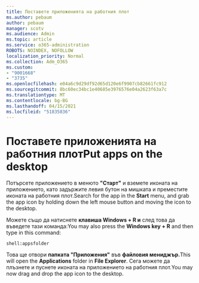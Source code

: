 ```yaml
---
title: Поставете приложенията на работния плот
ms.author: pebaum
author: pebaum
manager: scotv
ms.audience: Admin
ms.topic: article
ms.service: o365-administration
ROBOTS: NOINDEX, NOFOLLOW
localization_priority: Normal
ms.collection: Adm_O365
ms.custom:
- "9001668"
- "3735"
ms.openlocfilehash: e04a6c9d29df92d65d120e6f9907cb82661fc912
ms.sourcegitcommit: 8bc60ec34bc1e40685e3976576e04a2623f63a7c
ms.translationtype: MT
ms.contentlocale: bg-BG
ms.lasthandoff: 04/15/2021
ms.locfileid: "51835836"
---
```

# <a name="put-apps-on-the-desktop"></a><span data-ttu-id="26c03-102">Поставете приложенията на работния плот</span><span class="sxs-lookup"><span data-stu-id="26c03-102">Put apps on the desktop</span></span>

<span data-ttu-id="26c03-103">Потърсете приложението в менюто **"Старт"** и вземете иконата на приложението, като задържите левия бутон на мишката и преместите иконата на работния плот.</span><span class="sxs-lookup"><span data-stu-id="26c03-103">Search for the app in the **Start** menu, and grab the app icon by holding down the left mouse button and moving the icon to the desktop.</span></span>

<span data-ttu-id="26c03-104">Можете също да натиснете **клавиша Windows + R и** след това да въведете тази команда:</span><span class="sxs-lookup"><span data-stu-id="26c03-104">You may also press the **Windows key + R** and then type in this command:</span></span>

`shell:appsfolder`

<span data-ttu-id="26c03-105">Това ще отвори **папката "Приложения"** във **файловия мениджър.**</span><span class="sxs-lookup"><span data-stu-id="26c03-105">This will open the **Applications** folder in **File Explorer**.</span></span> <span data-ttu-id="26c03-106">Сега можете да плъзнете и пуснете иконата на приложението на работния плот.</span><span class="sxs-lookup"><span data-stu-id="26c03-106">You may now drag and drop the app icon to the desktop.</span></span>
